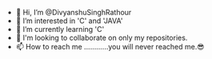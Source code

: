 - 👋 Hi, I’m @DivyanshuSinghRathour
- 👀 I’m interested in 'C' and 'JAVA'
- 🌱 I’m currently learning 'C'
- 💞️ I'm looking to collaborate on only my repositories.
- 📫 How to reach me ............you will never reached me.😎
<!---
DivyanshuSinghRathour/DivyanshuSinghRathour is a ✨ special ✨ repository because its `README.md` (this file) appears on your GitHub profile.
You can click the Preview link to take a look at your changes.
--->
